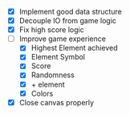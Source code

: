 - [x] Implement good data structure
- [x] Decouple IO from game logic
- [x] Fix high score logic
- [ ] Improve game experience
    - [x] Highest Element achieved
    - [x] Element Symbol
    - [x] Score
    - [x] Randomness
    - [x] \+ element
    - [x] Colors
- [x] Close canvas properly
